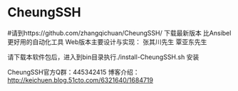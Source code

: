 # CheungSSH
#请到https://github.com/zhangqichuan/CheungSSH/ 下载最新版本
比Ansibel更好用的自动化工具
Web版本主要设计与实现：
     张其川先生
     覃亚东先生
     
请下载本软件包后，进入到bin目录执行./install-CheungSSH.sh  安装

CheungSSH官方Q群：445342415
博客介绍：http://keichuen.blog.51cto.com/6321640/1684719
